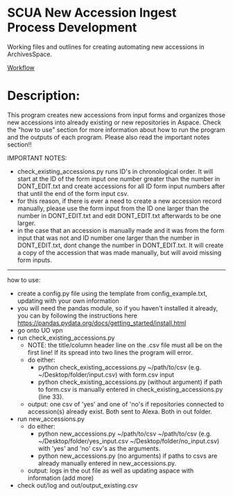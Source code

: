 # SCUA New Accession Ingest Process Development

Working files and outlines for creating automating new accessions in ArchivesSpace.

[Workflow](https://uoregon.sharepoint.com/:u:/s/O365_SCUAprocessing/ES8hGWg_DoJEkE4B2ViETJ4B7sYGi2O9DMJI8LQb5HFwIQ?e=uI8MBR)

# Description:
This program creates new accessions from input forms and organizes those new accessions into already existing or new repositories in Aspace. 
Check the "how to use" section for more information about how to run the program and the outputs of each program. 
Please also read the important notes section!!


IMPORTANT NOTES:
- check_existing_accessions.py runs ID's in chronological order. It will start at the ID of the form input one number greater than the number in DONT_EDIT.txt and create accessions for all ID form input numbers after that until the end of the form input csv. 
- for this reason, if there is ever a need to create a new accession record 
manually, please use the form input from the ID one larger than the number in DONT_EDIT.txt and edit DONT_EDIT.txt afterwards to be one larger.
- in the case that an accession is manually made and it was from the form input that was not and ID number one larger than the number in DONT_EDIT.txt, dont change the number in DONT_EDIT.txt. It will create a copy of the accession that was made manually, but will avoid missing form inputs. 

-------------------------------------------------------
how to use:

- create a config.py file using the template from config_example.txt, 
  updating with your own information 
- you will need the pandas module, so if you haven't installed it already,
  you can by following the instructions here https://pandas.pydata.org/docs/getting_started/install.html
- go onto UO vpn
- run check_existing_accessions.py 
  - NOTE: the title/column header line on the .csv file must all be on the first line! If its spread into two lines the program will error.
  - do either:
    - python check_existing_accessions.py ~/path/to/csv (e.g. ~/Desktop/folder/input.csv) with form.csv input
    - python check_existing_accessions.py (without argument) if path to form.csv is manually entered in check_existing_accessions.py (line 33).
  - output: one csv of 'yes' and one of 'no's if repositories connected to accession(s) already exist. Both sent to Alexa. Both in out folder.
- run new_accessions.py
  - do either:
    - python new_accessions.py ~/path/to/csv ~/path/to/csv (e.g. ~/Desktop/folder/yes_input.csv ~/Desktop/folder/no_input.csv) with 'yes' and 'no' csv's as the arguments.
    - python new_accessions.py (no arguments) if paths to csvs are already manually entered in new_accessions.py.
  - output: logs in the out file as well as updating aspace with information (add more)
- check out/log and out/output_existing.csv 
